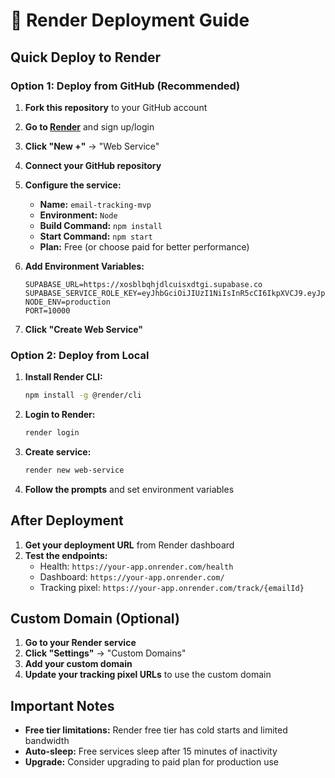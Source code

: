 # 🎨 Render Deployment Guide

## Quick Deploy to Render

### Option 1: Deploy from GitHub (Recommended)

1. **Fork this repository** to your GitHub account
2. **Go to [Render](https://render.com)** and sign up/login
3. **Click "New +"** → "Web Service"
4. **Connect your GitHub repository**
5. **Configure the service:**
   - **Name:** `email-tracking-mvp`
   - **Environment:** `Node`
   - **Build Command:** `npm install`
   - **Start Command:** `npm start`
   - **Plan:** Free (or choose paid for better performance)

6. **Add Environment Variables:**
   ```
   SUPABASE_URL=https://xosblbqhjdlcuisxdtgi.supabase.co
   SUPABASE_SERVICE_ROLE_KEY=eyJhbGciOiJIUzI1NiIsInR5cCI6IkpXVCJ9.eyJpc3MiOiJzdXBhYmFzZSIsInJlZiI6Inhvc2JsYnFoamRsY3Vpc3hkdGdpIiwicm9sZSI6InNlcnZpY2Vfcm9sZSIsImlhdCI6MTc1Mzg3MTM3MiwiZXhwIjoyMDY5NDQ3MzcyfQ.Jh9PJr8uRPSZpWugqmFMTR1n7mywrrcYxZ3yUBWbg3Q
   NODE_ENV=production
   PORT=10000
   ```

7. **Click "Create Web Service"**

### Option 2: Deploy from Local

1. **Install Render CLI:**
   ```bash
   npm install -g @render/cli
   ```

2. **Login to Render:**
   ```bash
   render login
   ```

3. **Create service:**
   ```bash
   render new web-service
   ```

4. **Follow the prompts** and set environment variables

## After Deployment

1. **Get your deployment URL** from Render dashboard
2. **Test the endpoints:**
   - Health: `https://your-app.onrender.com/health`
   - Dashboard: `https://your-app.onrender.com/`
   - Tracking pixel: `https://your-app.onrender.com/track/{emailId}`

## Custom Domain (Optional)

1. **Go to your Render service**
2. **Click "Settings"** → "Custom Domains"
3. **Add your custom domain**
4. **Update your tracking pixel URLs** to use the custom domain

## Important Notes

- **Free tier limitations:** Render free tier has cold starts and limited bandwidth
- **Auto-sleep:** Free services sleep after 15 minutes of inactivity
- **Upgrade:** Consider upgrading to paid plan for production use 